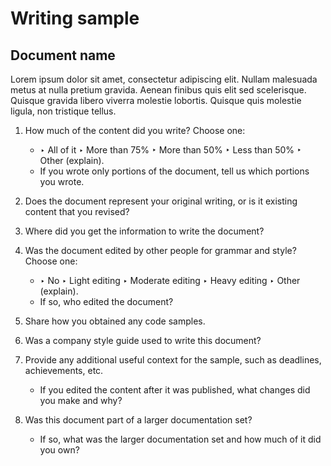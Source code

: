 # Writing sample

## Document name

Lorem ipsum dolor sit amet, consectetur adipiscing elit. Nullam malesuada metus at nulla pretium gravida. Aenean finibus quis elit sed scelerisque. Quisque gravida libero viverra molestie lobortis. Quisque quis molestie ligula, non tristique tellus.

1. How much of the content did you write? Choose one:
    * ‣ All of it ‣ More than 75% ‣ More than 50% ‣ Less than 50% ‣ Other (explain).
    * If you wrote only portions of the document, tell us which portions you wrote.

2. Does the document represent your original writing, or is it existing content that you revised?

3. Where did you get the information to write the document?

4. Was the document edited by other people for grammar and style? Choose one:
    * ‣ No ‣ Light editing ‣ Moderate editing ‣ Heavy editing ‣ Other (explain).
    * If so, who edited the document?

5. Share how you obtained any code samples.

6. Was a company style guide used to write this document?

7. Provide any additional useful context for the sample, such as deadlines, achievements, etc.
    * If you edited the content after it was published, what changes did you make and why?

8. Was this document part of a larger documentation set?
    * If so, what was the larger documentation set and how much of it did you own?
